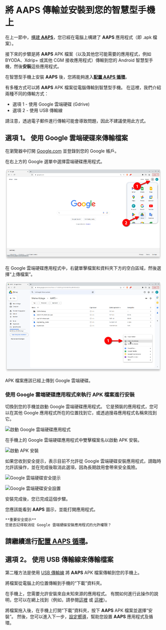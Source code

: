 # 將 **AAPS** 傳輸並安裝到您的智慧型手機上

在上一節中，[構建 **AAPS**](../building-AAPS.md)，您已經在電腦上構建了 **AAPS** 應用程式（即 .apk 檔案）。

接下來的步驟是將 **AAPS** APK 檔案（以及其他您可能需要的應用程式，例如 BYODA、Xdrip+ 或其他 CGM 接收應用程式）傳輸到您的 Android 智慧型手機，然後**安裝**這些應用程式。

在智慧型手機上安裝 **AAPS** 後，您將能夠進入[**配置 AAPS 循環**](configuring-the-AAPS-loop.md)。

有多種方式可以將 **AAPS** APK 檔案從電腦傳輸到智慧型手機。 在這裡，我們介紹兩種不同的傳輸方式：

- 選項 1 - 使用 Google 雲端硬碟 (Gdrive)
- 選項 2 - 使用 USB 傳輸線

請注意，透過電子郵件進行傳輸可能會導致問題，因此不建議使用此方式。

## 選項 1。 使用 Google 雲端硬碟來傳輸檔案

在瀏覽器中打開 [Google.com](https://www.google.com/) 並登錄到您的 Google 帳戶。

在右上方的 Google 選單中選擇雲端硬碟應用程式。

![啟動雲端硬碟應用程式](../images/GoogleDriveInWebbrowser.png)

在 Google 雲端硬碟應用程式中，右鍵單擊檔案和資料夾下方的空白區域，然後選擇“上傳檔案”。

![使用 Google 雲端硬碟應用程式上傳 apk 檔案](../images/GoogleDriveUploadFile.png)

APK 檔案應該已經上傳到 Google 雲端硬碟。

### 使用 Google 雲端硬碟應用程式來執行 APK 檔案進行安裝

切換到您的手機並啟動 Google 雲端硬碟應用程式。 它是預裝的應用程式，您可以在其他 Google 應用程式所在的位置找到它，或透過搜尋應用程式名稱來找到它。

![啟動 Google 雲端硬碟應用程式](../images/GoogleDriveMobileAPPLaunch.png)

在手機上的 Google 雲端硬碟應用程式中雙擊檔案名以啟動 APK 安裝。

![啟動 APK 安裝](../images/GoogleDriveMobileUploadedAPK.png)

如果您收到安全提示，表示目前不允許從 Google 雲端硬碟安裝應用程式，請臨時允許該操作，並在完成後取消此選項，因為長期啟用會帶來安全風險。

![Google 雲端硬碟安全提示](../images/GoogleDriveMobileMissingSecuritySetting.png)

![Google 雲端硬碟安全設置](../images/GoogleDriveMobileSettingSecuritySetting.png)

安裝完成後，您已完成這個步驟。

您應該能看到 **AAPS** 圖示，並能打開應用程式。

```{warning}
**重要安全提示**
您是否記得取消從 Google 雲端硬碟安裝應用程式的允許權限？
```

## 請繼續進行[配置 AAPS 循環](../Installing-AndroidAPS/setup-wizard.md)。

## 選項 2。 使用 USB 傳輸線來傳輸檔案

第二種方法是使用 [USB 傳輸線](https://support.google.com/android/answer/9064445?hl=en) 將 **AAPS** APK 檔案傳輸到您的手機上。

將檔案從電腦上的位置傳輸到手機的“下載”資料夾。

在手機上，您需要允許安裝來自未知來源的應用程式。 有關如何進行此操作的說明，您可以在網上找到（例如，請參閱[這裡](https://www.expressvpn.com/de/support/vpn-setup/enable-apk-installs-android/) 或 [這裡](https://www.androidcentral.com/unknown-sources)）。

將檔案拖入後，在手機上打開“下載”資料夾，按下 **AAPS** APK 檔案並選擇“安裝”。 然後，您可以進入下一步，[設定嚮導](../Installing-AndroidAPS/setup-wizard.md)，幫助您設置 **AAPS** 應用程式及循環。
